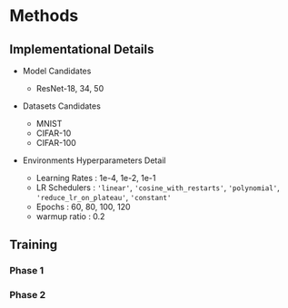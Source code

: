 # Methods
## Implementational Details
- Model Candidates
    - ResNet-18, 34, 50

- Datasets Candidates
    - MNIST
    - CIFAR-10
    - CIFAR-100

- Environments Hyperparameters Detail
    - Learning Rates : 1e-4, 1e-2, 1e-1
    - LR Schedulers : `'linear'`, `'cosine_with_restarts'`, `'polynomial'`, `'reduce_lr_on_plateau'`, `'constant'`
    - Epochs : 60, 80, 100, 120
    - warmup ratio : 0.2

## Training
### Phase 1



### Phase 2


